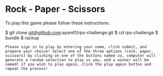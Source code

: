 Rock - Paper - Scissors
=======================

To play this game please follow these instructions:

$ git clone git@github.com:ayanit1/rps-challenge.git
$ cd rps-challenge
$ bundle
$ rackup

```
Please sign in to play by entering your name, click submit, and prepare your choice! Select one of the three options (rock, paper, scissors) by clicking on one of the buttons named so, computer will generate a random selection to play vs you, and a winner will be named! if you wish to play again, click the play again button and repeat the process!
```

